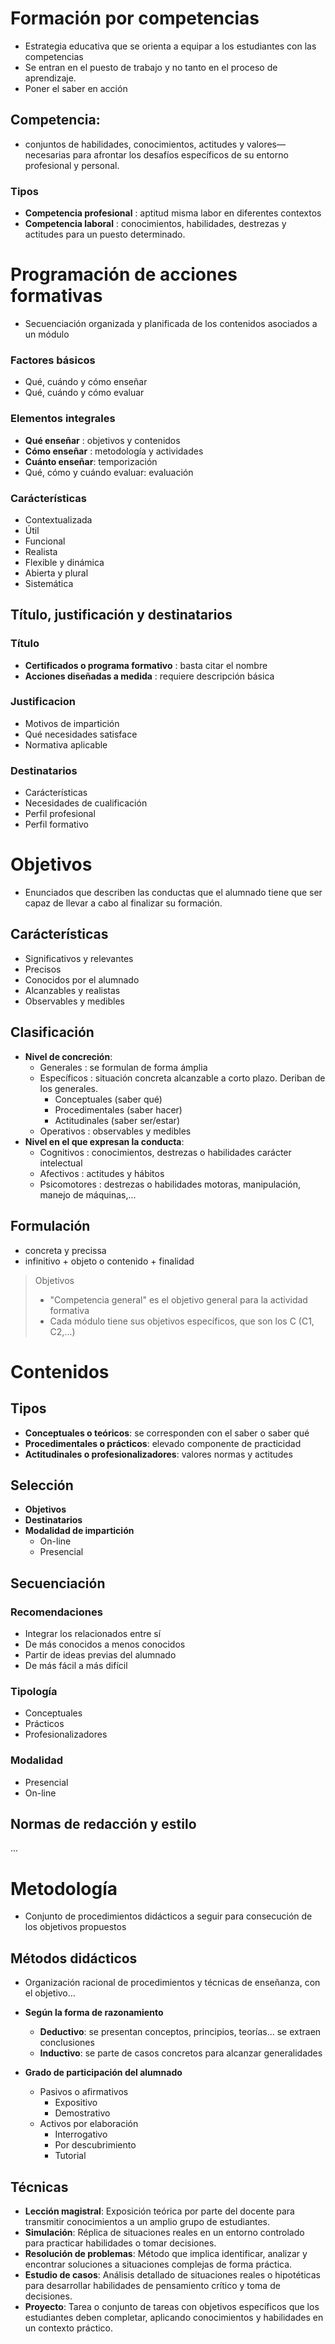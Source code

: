 # Formación por competencias

- Estrategia educativa que se orienta a equipar a los estudiantes con las competencias
- Se entran en el puesto de trabajo y no tanto en el proceso de aprendizaje.
- Poner el saber en acción

## Competencia:

- conjuntos de habilidades, conocimientos, actitudes y valores—necesarias para afrontar los desafíos específicos de su entorno profesional y personal.

### Tipos

- **Competencia profesional**   : aptitud misma labor en diferentes contextos
- **Competencia laboral**      : conocimientos, habilidades, destrezas y actitudes para un puesto determinado.

# Programación de acciones formativas

- Secuenciación organizada y planificada de los contenidos asociados a un módulo

### Factores básicos

- Qué, cuándo y cómo enseñar
- Qué, cuándo y cómo evaluar

### Elementos integrales

- **Qué enseñar**   : objetivos y contenidos
- **Cómo enseñar**  : metodología y actividades
- **Cuánto enseñar**: temporización
- Qué, cómo y cuándo evaluar: evaluación

### Carácterísticas

- Contextualizada
- Útil
- Funcional
- Realista
- Flexible y dinámica
- Abierta y plural
- Sistemática

## Título, justificación y destinatarios

### Título

- **Certificados o programa formativo** : basta citar el nombre
- **Acciones diseñadas a medida**      : requiere descripción básica

### Justificacion

- Motivos de impartición
- Qué necesidades satisface
- Normativa aplicable

### Destinatarios

- Carácterísticas
- Necesidades de cualificación
- Perfil profesional
- Perfil formativo


# Objetivos

- Enunciados que describen las conductas que el alumnado tiene que ser capaz de llevar a cabo al finalizar su formación.

## Carácterísticas

- Significativos y relevantes
- Precisos
- Conocidos por el alumnado
- Alcanzables y realistas
- Observables y medibles

## Clasificación

- **Nivel de concreción**:
    - Generales     : se formulan de forma ámplia
    - Específicos   : situación concreta  alcanzable a corto plazo. Deriban de los generales.
        - Conceptuales      (saber qué)
        - Procedimentales   (saber hacer)
        - Actitudinales     (saber ser/estar)
    - Operativos    : observables y medibles
- **Nivel en el que expresan la conducta**:
    - Cognitivos    : conocimientos, destrezas o habilidades carácter intelectual
    - Afectivos     : actitudes y hábitos
    - Psicomotores  : destrezas o habilidades motoras, manipulación, manejo de máquinas,...

## Formulación

 - concreta y precissa
 - infinitivo + objeto o contenido + finalidad

> Objetivos
>   - "Competencia general" es el objetivo general para la actividad formativa
>   - Cada módulo tiene sus objetivos específicos, que son los C (C1, C2,...)

# Contenidos

## Tipos

- **Conceptuales o teóricos**: se corresponden con el saber o saber qué
- **Procedimentales o prácticos**: elevado componente de practicidad
- **Actitudinales o profesionalizadores**: valores normas y actitudes


## Selección

- **Objetivos**
- **Destinatarios**
- **Modalidad de impartición**
    - On-line
    - Presencial

## Secuenciación

### Recomendaciones

- Integrar los relacionados entre sí
- De más conocidos a menos conocidos
- Partir de ideas previas del alumnado
- De más fácil a más difícil

### Tipología

- Conceptuales
- Prácticos
- Profesionalizadores

### Modalidad

- Presencial
- On-line

## Normas de redacción y estilo

...

# Metodología

- Conjunto de procedimientos didácticos a seguir para consecución de los objetivos propuestos

## Métodos didácticos

- Organización racional de procedimientos y técnicas de enseñanza, con el objetivo...

- **Según la forma de razonamiento**
    - **Deductivo**: se presentan conceptos, principios, teorías... se extraen conclusiones
    - **Inductivo**: se parte de casos concretos para alcanzar generalidades
- **Grado de participación del alumnado**
    - Pasivos o afirmativos
        - Expositivo
        - Demostrativo
    - Activos por elaboración
        - Interrogativo
        - Por descubrimiento
        - Tutorial

## Técnicas

- **Lección magistral**: Exposición teórica por parte del docente para transmitir conocimientos a un amplio grupo de estudiantes.
- **Simulación**: Réplica de situaciones reales en un entorno controlado para practicar habilidades o tomar decisiones.
- **Resolución de problemas**: Método que implica identificar, analizar y encontrar soluciones a situaciones complejas de forma práctica.
- **Estudio de casos**: Análisis detallado de situaciones reales o hipotéticas para desarrollar habilidades de pensamiento crítico y toma de decisiones.
- **Proyecto**: Tarea o conjunto de tareas con objetivos específicos que los estudiantes deben completar, aplicando conocimientos y habilidades en un contexto práctico.

